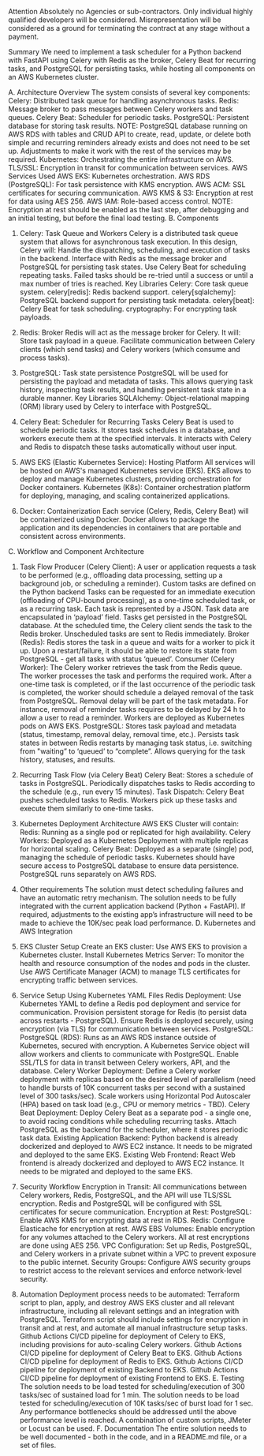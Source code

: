 Attention
Absolutely no Agencies or sub-contractors. Only individual highly qualified developers will be considered. Misrepresentation will be considered as a ground for terminating the contract at any stage without a payment.

Summary
We need to implement a task scheduler for a Python backend with FastAPI using Celery with Redis as the broker, Celery Beat for recurring tasks, and PostgreSQL for persisting tasks, while hosting all components on an AWS Kubernetes cluster.

A. Architecture Overview
The system consists of several key components:
Celery: Distributed task queue for handling asynchronous tasks.
Redis: Message broker to pass messages between Celery workers and task queues.
Celery Beat: Scheduler for periodic tasks.
PostgreSQL: Persistent database for storing task results.
NOTE: PostgreSQL database running on AWS RDS with tables and CRUD API to create, read, update, or delete both simple and recurring reminders already exists and does not need to be set up. Adjustments to make it work with the rest of the services may be required.
Kubernetes: Orchestrating the entire infrastructure on AWS.
TLS/SSL: Encryption in transit for communication between services.
AWS Services Used
AWS EKS: Kubernetes orchestration.
AWS RDS (PostgreSQL): For task persistence with KMS encryption.
AWS ACM: SSL certificates for securing communication.
AWS KMS & S3: Encryption at rest for data using AES 256.
AWS IAM: Role-based access control.
NOTE: Encryption at rest should be enabled as the last step, after debugging and an initial testing, but before the final load testing.
B. Components

1. Celery: Task Queue and Workers
   Celery is a distributed task queue system that allows for asynchronous task execution. In this design, Celery will:
   Handle the dispatching, scheduling, and execution of tasks in the backend.
   Interface with Redis as the message broker and PostgreSQL for persisting task states.
   Use Celery Beat for scheduling repeating tasks.
   Failed tasks should be re-tried until a success or until a max number of tries is reached.
   Key Libraries
   Celery: Core task queue system.
   celery[redis]: Redis backend support.
   celery[sqlalchemy]: PostgreSQL backend support for persisting task metadata.
   celery[beat]: Celery Beat for task scheduling.
   cryptography: For encrypting task payloads.

2. Redis: Broker
   Redis will act as the message broker for Celery. It will:
   Store task payload in a queue.
   Facilitate communication between Celery clients (which send tasks) and Celery workers (which consume and process tasks).
3. PostgreSQL: Task state persistence
   PostgreSQL will be used for persisting the payload and metadata of tasks. This allows querying task history, inspecting task results, and handling persistent task state in a durable manner.
   Key Libraries
   SQLAlchemy: Object-relational mapping (ORM) library used by Celery to interface with PostgreSQL.
4. Celery Beat: Scheduler for Recurring Tasks
   Celery Beat is used to schedule periodic tasks. It stores task schedules in a database, and workers execute them at the specified intervals. It interacts with Celery and Redis to dispatch these tasks automatically without user input.

5. AWS EKS (Elastic Kubernetes Service): Hosting Platform
   All services will be hosted on AWS's managed Kubernetes service (EKS). EKS allows to deploy and manage Kubernetes clusters, providing orchestration for Docker containers.
   Kubernetes (K8s): Container orchestration platform for deploying, managing, and scaling containerized applications.
6. Docker: Containerization
   Each service (Celery, Redis, Celery Beat) will be containerized using Docker. Docker allows to package the application and its dependencies in containers that are portable and consistent across environments.

C. Workflow and Component Architecture

1. Task Flow
   Producer (Celery Client):
   A user or application requests a task to be performed (e.g., offloading data processing, setting up a background job, or scheduling a reminder). Custom tasks are defined on the Python backend
   Tasks can be requested for an immediate execution (offloading of CPU-bound processing), as a one-time scheduled task, or as a recurring task.
   Each task is represented by a JSON. Task data are encapsulated in ‘payload’ field.
   Tasks get persisted in the PostgreSQL database.
   At the scheduled time, the Celery client sends the task to the Redis broker. Unscheduled tasks are sent to Redis immediately.
   Broker (Redis):
   Redis stores the task in a queue and waits for a worker to pick it up.
   Upon a restart/failure, it should be able to restore its state from PostgreSQL - get all tasks with status ‘queued’.
   Consumer (Celery Worker):
   The Celery worker retrieves the task from the Redis queue.
   The worker processes the task and performs the required work.
   After a one-time task is completed, or if the last occurrence of the periodic task is completed, the worker should schedule a delayed removal of the task from PostgreSQL. Removal delay will be part of the task metadata. For instance, removal of reminder tasks requires to be delayed by 24 h to allow a user to read a reminder.
   Workers are deployed as Kubernetes pods on AWS EKS.
   PostgreSQL:
   Stores task payload and metadata (status, timestamp, removal delay, removal time, etc.).
   Persists task states in between Redis restarts by managing task status, i.e. switching from "waiting” to ‘queued’ to “complete”.
   Allows querying for the task history, statuses, and results.
2. Recurring Task Flow (via Celery Beat)
   Celery Beat:
   Stores a schedule of tasks in PostgreSQL.
   Periodically dispatches tasks to Redis according to the schedule (e.g., run every 15 minutes).
   Task Dispatch:
   Celery Beat pushes scheduled tasks to Redis.
   Workers pick up these tasks and execute them similarly to one-time tasks.
3. Kubernetes Deployment Architecture
   AWS EKS Cluster will contain:
   Redis: Running as a single pod or replicated for high availability.
   Celery Workers: Deployed as a Kubernetes Deployment with multiple replicas for horizontal scaling.
   Celery Beat: Deployed as a separate (single) pod, managing the schedule of periodic tasks.
   Kubernetes should have secure access to PostgreSQL database to ensure data persistence. PostgreSQL runs separately on AWS RDS.

4. Other requirements
   The solution must detect scheduling failures and have an automatic retry mechanism.
   The solution needs to be fully integrated with the current application backend (Python + FastAPI).
   If required, adjustments to the existing app’s infrastructure will need to be made to achieve the 10K/sec peak load performance.
   D. Kubernetes and AWS Integration
5. EKS Cluster Setup
   Create an EKS cluster: Use AWS EKS to provision a Kubernetes cluster.
   Install Kubernetes Metrics Server: To monitor the health and resource consumption of the nodes and pods in the cluster.
   Use AWS Certificate Manager (ACM) to manage TLS certificates for encrypting traffic between services.
6. Service Setup Using Kubernetes YAML Files
   Redis Deployment:
   Use Kubernetes YAML to define a Redis pod deployment and service for communication.
   Provision persistent storage for Redis (to persist data across restarts - PostgreSQL).
   Ensure Redis is deployed securely, using encryption (via TLS) for communication between services.
   PostgreSQL:
   PostgreSQL (RDS): Runs as an AWS RDS instance outside of Kubernetes, secured with encryption.
   A Kubernetes Service object will allow workers and clients to communicate with PostgreSQL.
   Enable SSL/TLS for data in transit between Celery workers, API, and the database.
   Celery Worker Deployment:
   Define a Celery worker deployment with replicas based on the desired level of parallelism (need to handle bursts of 10K concurrent tasks per second with a sustained level of 300 tasks/sec).
   Scale workers using Horizontal Pod Autoscaler (HPA) based on task load (e.g., CPU or memory metrics - TBD).
   Celery Beat Deployment:
   Deploy Celery Beat as a separate pod - a single one, to avoid racing conditions while scheduling recurring tasks.
   Attach PostgreSQL as the backend for the scheduler, where it stores periodic task data.
   Existing Application Backend:
   Python backend is already dockerized and deployed to AWS EC2 instance. It needs to be migrated and deployed to the same EKS.
   Existing Web Frontend:
   React Web frontend is already dockerized and deployed to AWS EC2 instance. It needs to be migrated and deployed to the same EKS.
7. Security Workflow
   Encryption in Transit:
   All communications between Celery workers, Redis, PostgreSQL, and the API will use TLS/SSL encryption.
   Redis and PostgreSQL will be configured with SSL certificates for secure communication.
   Encryption at Rest:
   PostgreSQL: Enable AWS KMS for encrypting data at rest in RDS.
   Redis: Configure Elasticache for encryption at rest.
   AWS EBS Volumes: Enable encryption for any volumes attached to the Celery workers.
   All at rest encryptions are done using AES 256.
   VPC Configuration:
   Set up Redis, PostgreSQL, and Celery workers in a private subnet within a VPC to prevent exposure to the public internet.
   Security Groups:
   Configure AWS security groups to restrict access to the relevant services and enforce network-level security.

8. Automation
   Deployment process needs to be automated:
   Terraform script to plan, apply, and destroy AWS EKS cluster and all relevant infrastructure, including all relevant settings and an integration with PostgreSQL.
   Terraform script should include settings for encryption in transit and at rest, and automate all manual infrastructure setup tasks.
   Github Actions CI/CD pipeline for deployment of Celery to EKS, including provisions for auto-scaling Celery workers.
   Github Actions CI/CD pipeline for deployment of Celery Beat to EKS.
   Github Actions CI/CD pipeline for deployment of Redis to EKS.
   Github Actions CI/CD pipeline for deployment of existing Backend to EKS.
   Github Actions CI/CD pipeline for deployment of existing Frontend to EKS.
   E. Testing
   The solution needs to be load tested for scheduling/execution of 300 tasks/sec of sustained load for 1 min.
   The solution needs to be load tested for scheduling/execution of 10K tasks/sec of burst load for 1 sec.
   Any performance bottlenecks should be addressed until the above performance level is reached.
   A combination of custom scripts, JMeter or Locust can be used.
   F. Documentation
   The entire solution needs to be well documented - both in the code, and in a README.md file, or a set of files.
